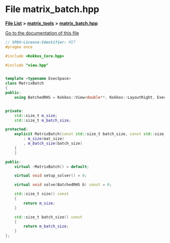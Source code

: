 

# File matrix\_batch.hpp

[**File List**](files.md) **>** [**matrix\_tools**](dir_8cedd1260cc2f2819c8df2fc66ad98b5.md) **>** [**matrix\_batch.hpp**](matrix__batch_8hpp.md)

[Go to the documentation of this file](matrix__batch_8hpp.md)


```C++
// SPDX-License-Identifier: MIT
#pragma once

#include <Kokkos_Core.hpp>

#include "view.hpp"


template <typename ExecSpace>
class MatrixBatch
{
public:
    using BatchedRHS = Kokkos::View<double**, Kokkos::LayoutRight, ExecSpace>;


private:
    std::size_t m_size;
    std::size_t m_batch_size;

protected:
    explicit MatrixBatch(const std::size_t batch_size, const std::size_t mat_size)
        : m_size(mat_size)
        , m_batch_size(batch_size)
    {
    }

public:
    virtual ~MatrixBatch() = default;

    virtual void setup_solver() = 0;

    virtual void solve(BatchedRHS b) const = 0;

    std::size_t size() const
    {
        return m_size;
    }

    std::size_t batch_size() const
    {
        return m_batch_size;
    }
};
```


